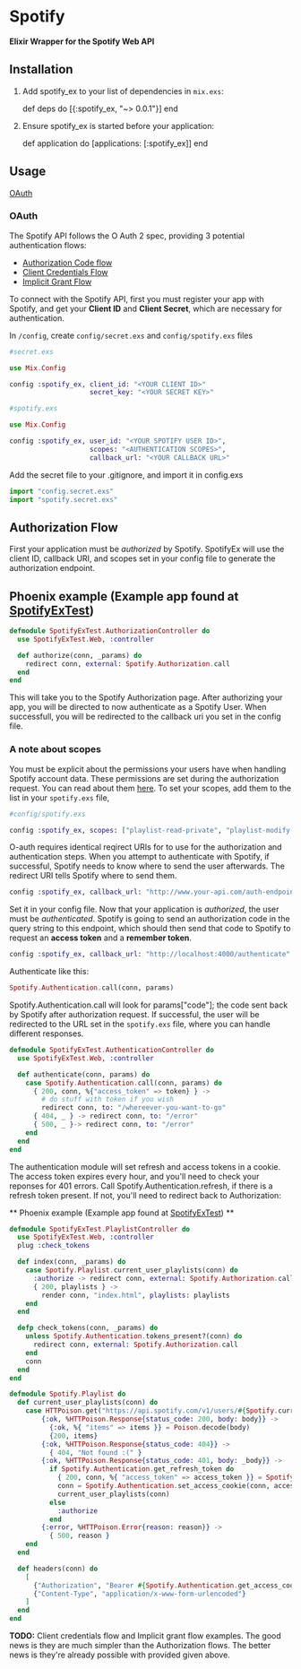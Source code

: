 # Spotify
**Elixir Wrapper for the Spotify Web API**

## Installation

  1. Add spotify_ex to your list of dependencies in `mix.exs`:

        def deps do
          [{:spotify_ex, "~> 0.0.1"}]
        end

  2. Ensure spotify_ex is started before your application:

        def application do
          [applications: [:spotify_ex]]
        end

## Usage

[OAuth](#oauth)

<a name='oauth'><a>
### OAuth
The Spotify API follows the O Auth 2 spec, providing 3 potential authentication flows:

- [Authorization Code flow](https://developer.spotify.com/web-api/authorization-guide/#authorization_code_flow)
- [Client Credentials Flow](https://developer.spotify.com/web-api/authorization-guide/#client_credentials_flow)
- [Implicit Grant Flow](https://developer.spotify.com/web-api/authorization-guide/#implicit_grant_flow)

To connect with the Spotify API, first you must register your app with Spotify, and get your **Client ID** and **Client Secret**, which are necessary for authentication.

In ```/config```, create ```config/secret.exs``` and ```config/spotify.exs``` files

```elixir
#secret.exs

use Mix.Config

config :spotify_ex, client_id: "<YOUR CLIENT ID>"
                    secret_key: "<YOUR SECRET KEY>"
```

```elixir
#spotify.exs

use Mix.Config

config :spotify_ex, user_id: "<YOUR SPOTIFY USER ID>",
                    scopes: "<AUTHENTICATION SCOPES>",
                    callback_url: "<YOUR CALLBACK URL>"
```

Add the secret file to your .gitignore,  and import it in config.exs

```elixir
import "config.secret.exs"
import "spotify.secret.exs"
```

## Authorization Flow

First your application must be *authorized* by Spotify. SpotifyEx will use the client ID, callback URI, and scopes set in your config file to generate the authorization endpoint.

## Phoenix example (Example app found at [SpotifyExTest](http://www.github.com/jsncmgs1/spotify_ex_test))

```elixir
defmodule SpotifyExTest.AuthorizationController do
  use SpotifyExTest.Web, :controller

  def authorize(conn, _params) do
    redirect conn, external: Spotify.Authorization.call
  end
end
```

This will take you to the Spotify Authorization page.  After authorizing your app, you will be directed to now authenticate as a Spotify User. When successfull, you will be redirected to the callback uri you set in the config file.


### A note about scopes

You must be explicit about the permissions your users have when handling Spotify account data.  These permissions are set during the authorization request.  You can read about them [here](https://developer.spotify.com/web-api/using-scopes/).
To set your scopes, add them to the list in your ```spotify.exs``` file,

```elixir
#config/spotify.exs

config :spotify_ex, scopes: ["playlist-read-private", "playlist-modify-private" "# more scopes"]
```

O-auth requires identical reqirect URIs for to use for the authorization and authentication steps. When you attempt to authenticate with Spotify, if successful, Spotify needs to know where to send the user afterwards. The redirect URI tells Spotify where to send them.

```elixir
config :spotify_ex, callback_url: "http://www.your-api.com/auth-endpoint"
```

Set it in your config file. Now that your application is *authorized*, the user must be *authenticated*. Spotify is going to send an authorization code in the query string to this endpoint, which should then send that code to Spotify to request an **access token** and a **remember token**.

```elixir
config :spotify_ex, callback_url: "http://localhost:4000/authenticate"
```

Authenticate like this:

```elixir
Spotify.Authentication.call(conn, params)
```

Spotify.Authentication.call will look for params["code"]; the code sent back by Spotify after authorization request. If successful, the user will be redirected to the URL set in the ```spotify.exs``` file, where you can handle different responses.

```elixir
defmodule SpotifyExTest.AuthenticationController do
  use SpotifyExTest.Web, :controller

  def authenticate(conn, params) do
    case Spotify.Authentication.call(conn, params) do
      { 200, conn, %{"access_token" => token} } ->
        # do stuff with token if you wish
        redirect conn, to: "/whereever-you-want-to-go"
      { 404, _ } -> redirect conn, to: "/error"
      { 500, _ }-> redirect conn, to: "/error"
    end
  end
end
```

The authentication module will set refresh and access tokens in a cookie. The access token expires every hour, and you'll need to check your reponses for 401 errors. Call Spotify.Authentication.refresh, if there is a refresh token present.  If not, you'll need to redirect back to Authorization:

** Phoenix example (Example app found at [SpotifyExTest](http://www.github.com/jsncmgs1/spotify_ex_test)) **

```elixir
defmodule SpotifyExTest.PlaylistController do
  use SpotifyExTest.Web, :controller
  plug :check_tokens

  def index(conn, _params) do
    case Spotify.Playlist.current_user_playlists(conn) do
      :authorize -> redirect conn, external: Spotify.Authorization.call
      { 200, playlists } ->
        render conn, "index.html", playlists: playlists
    end
  end

  defp check_tokens(conn, _params) do
    unless Spotify.Authentication.tokens_present?(conn) do
      redirect conn, external: Spotify.Authorization.call
    end
    conn
  end
end

defmodule Spotify.Playlist do
  def current_user_playlists(conn) do
    case HTTPoison.get("https://api.spotify.com/v1/users/#{Spotify.current_user}/playlists", headers(conn)) do
        {:ok, %HTTPoison.Response{status_code: 200, body: body}} ->
          {:ok, %{ "items" => items }} = Poison.decode(body)
          {200, items}
        {:ok, %HTTPoison.Response{status_code: 404}} ->
          { 404, "Not found :(" }
        {:ok, %HTTPoison.Response{status_code: 401, body: _body}} ->
          if Spotify.Authentication.get_refresh_token do
            { 200, conn, %{ "access_token" => access_token }} = Spotify.Authentication.refresh(conn)
            conn = Spotify.Authentication.set_access_cookie(conn, access_token)
            current_user_playlists(conn)
          else
            :authorize
          end
        {:error, %HTTPoison.Error{reason: reason}} ->
          { 500, reason }
    end
  end

  def headers(conn) do
    [
      {"Authorization", "Bearer #{Spotify.Authentication.get_access_cookie(conn)}"},
      {"Content-Type", "application/x-www-form-urlencoded"}
    ]
  end
end
```
**TODO:** Client credentials flow and Implicit grant flow examples. The good
news is they are much simpler than the Authorization flows. The better news is
they're already possible with provided given above.
